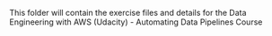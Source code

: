 This folder will contain the exercise files and details for the Data Engineering with AWS (Udacity) - Automating Data Pipelines Course
